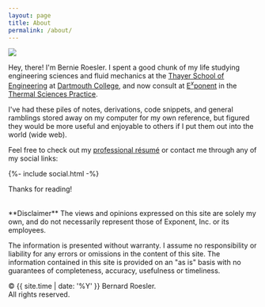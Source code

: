 ```yaml
---
layout: page
title: About
permalink: /about/
---
```


<div id="profile_div">
  <img src="{{ '/assets/images/Bernie_Roesler.jpg' | absolute_url }}" id="profile_photo"/>
</div>

Hey, there! I'm Bernie Roesler. I spent a good chunk of my life studying
engineering sciences and fluid mechanics at the [Thayer School of
Engineering][thayer-school] at [Dartmouth College][dartmouth], and now 
consult at [E<sup>*x*</sup>ponent][exponent] in the [Thermal Sciences
Practice][thermal]. 

I've had these piles of notes, derivations, code snippets, and general ramblings
stored away on my computer for my own reference, but figured they would be more
useful and enjoyable to others if I put them out into the world (wide web). 

Feel free to check out my [professional résumé][pro-res] or
contact me through any of my social links:

<div class="social-media-div" id="social_about">
  {%- include social.html -%}
</div>

Thanks for reading!


<p class="message" style="margin-top: 2rem" markdown=1>
**Disclaimer** The views and opinions expressed on this site are
solely my own, and do not necessarily represent those of Exponent, Inc. or its
employees. 

The information is presented without warranty. I assume no responsibility or
liability for any errors or omissions in the content of this site. The
information contained in this site is provided on an "as is" basis with no
guarantees of completeness, accuracy, usefulness or timeliness. 
</p>

<p>&copy; {{ site.time | date: '%Y' }} Bernard Roesler. <br> All rights reserved.</p>


<!-- Links -->
[thayer-school]: https://thayer.dartmouth.edu
[dartmouth]: https://www.dartmouth.edu
[exponent]: https://www.exponent.com
[thermal]: https://www.exponent.com/services/practices/engineering/thermal-sciences/?serviceId=0615d33b-b18d-4d9a-b817-1ef32c82e01e&loadAllByPageSize=true&knowledgePageSize=3&knowledgePageNum=0&newseventPageSize=3&newseventPageNum=0&professionalsPageNum=1
[pro-res]: https://www.exponent.com/professionals/r/roesler-bernard

